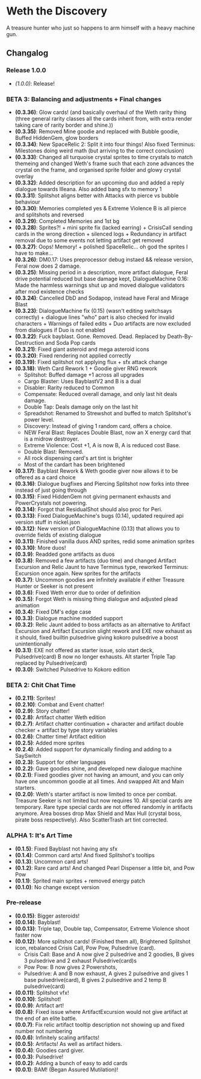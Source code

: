 # Weth the Discovery

A treasure hunter who just so happens to arm himself with a heavy machine gun.

## Changalog

### Release 1.0.0

* *(1.0.0)*: Release!

### BETA 3: Balancing and adjustments + Final changes

* **(0.3.36)**: Glow cards! (and basically overhaul of the Weth rarity thing (three general rarity classes all the cards inherit from, with extra render taking care of rarity border and shine.))
* **(0.3.35)**: Removed Mine goodie and replaced with Bubble goodie, Buffed HiddenGem, glow borders
* **(0.3.34)**: New SpaceRelic 2: Split it into four things! Also fixed Terminus: Milestones doing weird math (but arriving to the correct conclusion)
* **(0.3.33)**: Changed all turquoise crystal sprites to time crystals to match themeing and changed Weth's frame such that each zone advances the crystal on the frame, and organised sprite folder and glowy crystal overlay
* **(0.3.32)**: Added description for an upcoming duo and added a reply dialogue towards Illeana. Also added bang sfx to memory 1
* **(0.3.31)**: Splitshot aligns better with Attacks with pierce vs bubble behaviour
* **(0.3.30)**: Memories completed yes & Extreme Violence B is all pierce and splitshots and reversed
* **(0.3.29)**: Completed Memories and 1st bg
* **(0.3.28)**: Sprites?! + mini sprite fix (lacked earring) + CrisisCall sending cards in the wrong direction + silenced logs + Redundancy in artifact removal due to some events not letting artifact get removed
* **(0.3.27)**: Oops! Memory! + polished SpaceRelic... oh god the sprites I have to make...
* **(0.3.26)**: DM0.17: Uses preprocessor debug instaed && release version, Feral now does 2 damage.
* **(0.3.25)**: Missing period in a description, more artifact dialogue, Feral drive potential reduced but base damage kept, DialogueMachine 0.16: Made the harmless warnings shut up and moved dialogue validators after mod existence checks
* **(0.3.24)**: Cancelled DbD and Sodapop, instead have Feral and Mirage Blast
* **(0.3.23)**: DialogueMachine fix (0.15) (wasn't editing switchsays correctly) + dialogue lines "who" part is also checked for invalid characters + Warnings of failed edits + Duo artifacts are now excluded from dialogues if Duo is not enabled
* **(0.3.22)**: Fuck bayblast. Gone. Removed. Dead. Replaced by Death-By-Destruction and Soda Pop cards
* **(0.3.21)**: Fixed giant asteroid and mega asteroid icons
* **(0.3.20)**: Fixed rendering not applied correctly
* **(0.3.19)**: Fixed splitshot not applying flux + sfx attack change
* **(0.3.18)**: Weth Card Rework 1 + Goodie giver RNG rework
  * Splitshot: Buffed damage +1 across all upgrades
  * Cargo Blaster: Uses BayblastV2 and B is a dual
  * Disabler: Rarity reduced to Common
  * Compensate: Reduced overall damage, and only last hit deals damage.
  * Double Tap: Deals damage only on the last hit
  * Spreadshot: Renamed to Strewshot and buffed to match Splitshot's power level.
  * Discovery: Instead of giving 1 random card, offers a choice.
  * NEW Feral Blast: Replaces Double Blast, now an X energy card that is a midrow destroyer.
  * Extreme Violence: Cost +1, A is now B, A is reduced cost Base.
  * Double Blast: Removed.
  * All rock dispensing card's art tint is brighter
  * Most of the cardart has been brightened
* **(0.3.17)**: Bayblast Rework & Weth goodie giver now allows it to be offered as a card choice
* **(0.3.16)**: Dialogue bugfixes and Piercing Splitshot now forks into three instead of just going through
* **(0.3.15)**: Fixed HiddenGem not giving permanent exhausts and PowerCrystals not powering.
* **(0.3.14)**: Forgot that ResidualShot should also proc for Peri.
* **(0.3.13)**: Fixed DialogueMachine's bugs (0.14), updated required api version stuff in nickel.json
* **(0.3.12)**: New version of DialogueMachine (0.13) that allows you to override fields of existing dialogue
* **(0.3.11)**: Finished vanilla duos AND sprites, redid some animation sprites
* **(0.3.10)**: More duos!
* **(0.3.9)**: Readded gone artifacts as duos
* **(0.3.8)**: Removed a few artifacts (duo time) and changed Artifact Excursion and Relic Jaunt to have Terminus type, reworked Terminus: Excursion once again. New sprites for the artifacts
* **(0.3.7)**: Uncommon goodies are infinitely available if either Treasure Hunter or Seeker is not present
* **(0.3.6)**: Fixed Weth error due to order of definition
* **(0.3.5)**: Forgot Weth is missing thing dialogue and adjusted plead animation
* **(0.3.4)**: Fixed DM's edge case
* **(0.3.3)**: Dialogue machine modded support
* **(0.3.2)**: Relic Jaunt added to boss artifacts as an alternative to Artifact Excursion and Artifact Excursion slight rework and EXE now exhaust as it should, fixed builtin pulsedrive giving kokoro pulsedrive a boost unintentionally
* **(0.3.1)**: EXE not offered as starter issue, solo start deck, Pulsedrive(card) B now no longer exhausts. Alt starter Triple Tap replaced by Pulsedrive(card)
* **(0.3.0)**: Switched Pulsedrive to Kokoro edition

### BETA 2: Chit Chat Time

* **(0.2.11)**: Sprites!
* **(0.2.10)**: Combat and Event chatter!
* **(0.2.9)**: Story chatter!
* **(0.2.8)**: Artifact chatter Weth edition
* **(0.2.7)**: Artifact chatter continuation + character and artifact double checker + artifact by type story variables
* **(0.2.6)**: Chatter time! Artifact edition
* **(0.2.5)**: Added more sprites
* **(0.2.4)**: Added support for dynamically finding and adding to a SaySwitch
* **(0.2.3)**: Support for other languages
* **(0.2.2)**: Gave goodies shine, and developed new dialogue machine
* **(0.2.1)**: Fixed goodies giver not having an amount, and you can only have one uncommon goodie at all times. And swapped Alt and Main starters.
* **(0.2.0)**: Weth's starter artifact is now limited to once per combat. Treasure Seeker is not limited but now requires 10. All special cards are temporary. Rare type special cards are not offered randomly in artifacts anymore. Area bosses drop Max Shield and Max Hull (crystal boss, pirate boss respectively). Also ScatterTrash art tint corrected.

### ALPHA 1: It's Art Time

* **(0.1.5)**: Fixed Bayblast not having any sfx
* **(0.1.4)**: Common card arts! And fixed Splitshot's tooltips
* **(0.1.3)**: Uncommon card arts!
* **(0.1.2)**: Rare card arts! And changed Pearl Dispenser a little bit, and Pow Pow
* **(0.1.1)**: Sprited main sprites + removed energy patch
* **(0.1.0)**: No change except version

### Pre-release

* **(0.0.15)**: Bigger asteroids!
* **(0.0.14)**: Bayblast!
* **(0.0.13)**: Triple tap, Double tap, Compensator, Extreme Violence shoot faster now
* **(0.0.12)**: More splitshot cards! (Finished them all), Brightened Splitshot icon, rebalanced Crisis Call, Pow Pow, Pulsedrive (card).
  * Crisis Call: Base and A now give 2 pulsedrive and 2 goodies, B gives 3 pulsedrive and 2 exhaust Pulsedrive(card)s
  * Pow Pow: B now gives 2 Powershots,
  * Pulsedrive: A and B now exhaust, A gives 2 pulsedrive and gives 1 base pulsedrive(card), B gives 2 pulsedrive and 2 temp B pulsedrive(card)
* **(0.0.11)**: Splitshot vfx!
* **(0.0.10)**: Splitshot!
* **(0.0.9)**: Artifact art!
* **(0.0.8)**: Fixed issue where ArtifactExcursion would not give artifact at the end of an elite battle.
* **(0.0.7)**: Fix relic artifact tooltip description not showing up and fixed number not numbering
* **(0.0.6)**: Infinitely scaling artifacts!
* **(0.0.5)**: Artifacts! As well as artifact hiders.
* **(0.0.4)**: Goodies card giver.
* **(0.0.3)**: Pulsedrive!
* **(0.0.2)**: Adding a bunch of easy to add cards
* **(0.0.1)**: BAM! (Began Assured Mutilation)!
